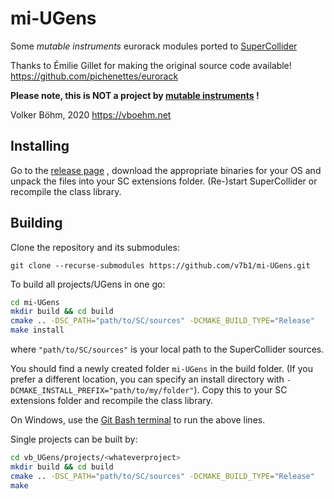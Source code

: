 # mi-UGens

Some *mutable instruments* eurorack modules ported to [SuperCollider](https://supercollider.github.io/)

Thanks to Émilie Gillet for making the original source code available!
https://github.com/pichenettes/eurorack

**Please note, this is NOT a project by [mutable instruments](https://mutable-instruments.net/) !**



Volker Böhm, 2020
https://vboehm.net



## Installing

Go to the [release page](https://github.com/v7b1/mi-UGens/releases) , download the appropriate binaries for your OS and unpack the files into your SC extensions folder. (Re-)start SuperCollider or recompile the class library.

 

## Building

Clone the repository and its submodules:

`git clone --recurse-submodules https://github.com/v7b1/mi-UGens.git`



To build all projects/UGens in one go:

```bash
cd mi-UGens
mkdir build && cd build
cmake .. -DSC_PATH="path/to/SC/sources" -DCMAKE_BUILD_TYPE="Release"
make install
```

where `"path/to/SC/sources"` is your local path to the SuperCollider sources.

You should find a newly created folder `mi-UGens` in the build folder. (If you prefer a different location, you can specify an install directory with `-DCMAKE_INSTALL_PREFIX="path/to/my/folder"`). Copy this to your SC extensions folder and recompile the class library.

On Windows, use the [Git Bash terminal](https://git-scm.com/download/win) to run the above lines.



Single projects can be built by:

```bash
cd vb_UGens/projects/<whateverproject>
mkdir build && cd build
cmake .. -DSC_PATH="path/to/SC/sources" -DCMAKE_BUILD_TYPE="Release"
make
```

